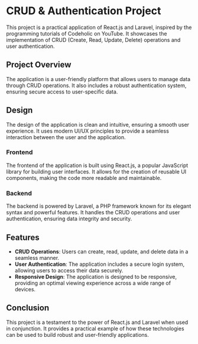 # CRUD & Authentication Project

This project is a practical application of React.js and Laravel, inspired by the programming tutorials of Codeholic on YouTube. It showcases the implementation of CRUD (Create, Read, Update, Delete) operations and user authentication.

## Project Overview

The application is a user-friendly platform that allows users to manage data through CRUD operations. It also includes a robust authentication system, ensuring secure access to user-specific data.

## Design

The design of the application is clean and intuitive, ensuring a smooth user experience. It uses modern UI/UX principles to provide a seamless interaction between the user and the application.

### Frontend

The frontend of the application is built using React.js, a popular JavaScript library for building user interfaces. It allows for the creation of reusable UI components, making the code more readable and maintainable.

### Backend

The backend is powered by Laravel, a PHP framework known for its elegant syntax and powerful features. It handles the CRUD operations and user authentication, ensuring data integrity and security.

## Features

- **CRUD Operations**: Users can create, read, update, and delete data in a seamless manner.
- **User Authentication**: The application includes a secure login system, allowing users to access their data securely.
- **Responsive Design**: The application is designed to be responsive, providing an optimal viewing experience across a wide range of devices.

## Conclusion

This project is a testament to the power of React.js and Laravel when used in conjunction. It provides a practical example of how these technologies can be used to build robust and user-friendly applications.
